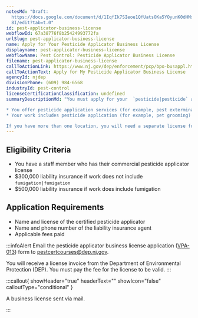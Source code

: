 ```yaml
---
notesMd: "Draft:
  https://docs.google.com/document/d/1IqfIk7SIeoe1QfUatsOKa5YOyunK0dHMxTjj4OIp6\
  8I/edit?tab=t.0"
id: pest-applicator-business-license
webflowId: 67a38776f8b25424993772fa
urlSlug: pest-applicator-business-license
name: Apply for Your Pesticide Applicator Business License
displayname: pest-applicator-business-license
webflowName: Pest Control: Pesticide Applicator Business License
filename: pest-applicator-business-license
callToActionLink: https://www.nj.gov/dep/enforcement/pcp/bpo-busappl.htm
callToActionText: Apply for My Pesticide Applicator Business License
agencyId: njdep
divisionPhone: (609) 984-6568
industryId: pest-control
licenseCertificationClassification: undefined
summaryDescriptionMd: "You must apply for your  `pesticide|pesticide` applicator business license if you do any of the following in New Jersey:

* You offer pesticide application services (for example, pest extermination)
* Your work includes pesticide application (for example, pet grooming)

If you have more than one location, you will need a separate license for each one."
---
```


## Eligibility Criteria

- You have a staff member who has their commercial pesticide applicator license
- $300,000 liability insurance if work does not include `fumigation|fumigation`
- $500,000 liability insurance if work does include fumigation

## Application Requirements

- Name and license of the certified pesticide applicator
- Name and phone number of the liability insurance agent
- Applicable fees paid

:::infoAlert
Email the pesticide applicator business license application ([VPA-013](https://www.nj.gov/dep/enforcement/pcp/bpo/certification/forms/ab_license_application_vpa-013_fillable.pdf)) form to pestcertcourses@dep.nj.gov.

You will receive a license invoice from the Department of Environmental Protection (DEP). You must pay the fee for the license to be valid.
:::

:::callout{ showHeader="true" headerText="" showIcon="false" calloutType="conditional" }

A business license sent via mail.

:::
